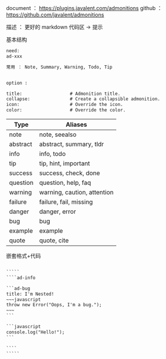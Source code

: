 
document ： https://plugins.javalent.com/admonitions
github ： https://github.com/javalent/admonitions

描述 ： 更好的 markdown 代码区 -> 提示

基本结构

```txt
need:
ad-xxx

常用 ： Note, Summary, Warning, Todo, Tip


option : 

title:                  # Admonition title.
collapse:               # Create a collapsible admonition.
icon:                   # Override the icon.
color:                  # Override the color.
```


| Type     | Aliases                     |
| -------- | --------------------------- |
| note     | note, seealso               |
| abstract | abstract, summary, tldr     |
| info     | info, todo                  |
| tip      | tip, hint, important        |
| success  | success, check, done        |
| question | question, help, faq         |
| warning  | warning, caution, attention |
| failure  | failure, fail, missing      |
| danger   | danger, error               |
| bug      | bug                         |
| example  | example                     |
| quote    | quote, cite                 |

嵌套格式+代码

``````txt

`````
````ad-info

```ad-bug
title: I'm Nested!
~~~javascript
throw new Error("Oops, I'm a bug.");
~~~
```

```javascript
console.log("Hello!");
```

````
`````
``````
